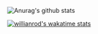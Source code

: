 <!--### Hi there 👋-->
![Anurag's github stats](https://github-readme-stats.vercel.app/api?username=volodymyrhut&theme=tokyonight&show_icons=true&count_private=true)

[![willianrod's wakatime stats](https://github-readme-stats.vercel.app/api/wakatime?username=volodymyrhut&theme=tokyonight&show_icons=true)](https://github.com/anuraghazra/github-readme-stats)


<!--
**volodymyrhut/volodymyrhut** is a ✨ _special_ ✨ repository because its `README.md` (this file) appears on your GitHub profile.

Here are some ideas to get you started:

- 🔭 I’m currently working on ...
- 🌱 I’m currently learning ...
- 👯 I’m looking to collaborate on ...
- 🤔 I’m looking for help with ...
- 💬 Ask me about ...
- 📫 How to reach me: ...
- 😄 Pronouns: ...
- ⚡ Fun fact: ...
-->

